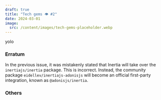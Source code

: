 ```yaml
---
draft: true
title: "Tech gems 👁️ #2"
date: 2024-03-01
image:
  src: /content/images/tech-gems-placeholder.webp
---
```


yolo

<!--more-->

### Erratum

In the previous issue, it was mistakenly stated that Inertia will take over the `inertiajs/inertia` package. This is incorrect. Instead, the community package `eidellev/inertiajs-adonisjs` will become an official first-party integration, known as `@adonisjs/inertia`.

### Others

<RichLink href="https://redmonk.com/kholterhoff/2024/02/15/frontend-developers-the-newest-new-kingmakers/" title="front ends are the kings"></RichLink>

<RichLink href="https://stability.ai/news/stable-diffusion-3" title="Stable diffusion 3"></RichLink>
<RichLink href="https://twitter.com/dabit3/status/1760353088253116921" title="react strict dom"></RichLink>
<RichLink href="https://twitter.com/JackEllis/status/1760729220676997243" title="Resend drama"></RichLink>
<RichLink href="https://github.com/boly38/action-umami-report/tree/main" title="umami reporter (also needs article update + comment answer on dev.to)"></RichLink>
<RichLink href="https://www.primefaces.org/blog/introducing-primevue-v3-49-0/" title="tweet primevue last minor of v3 before V4"></RichLink>
<RichLink href="https://twitter.com/atkntepe/status/1761051212093313329" title="tweet primevue tailwind"></RichLink>
<RichLink href="https://dev.to/lambdatest/190-top-laravel-interview-questions-2023-3nog" title="laravel questions"></RichLink>